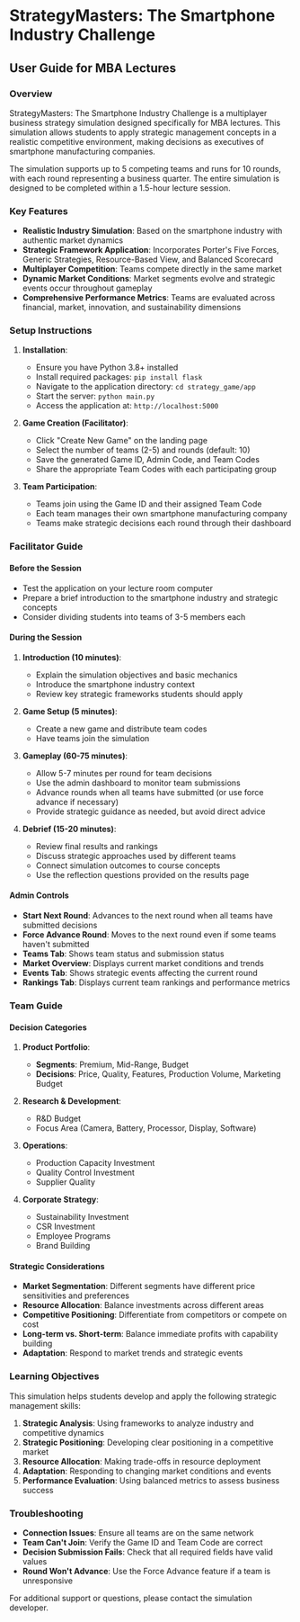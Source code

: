 # StrategyMasters: The Smartphone Industry Challenge
## User Guide for MBA Lectures

### Overview

StrategyMasters: The Smartphone Industry Challenge is a multiplayer business strategy simulation designed specifically for MBA lectures. This simulation allows students to apply strategic management concepts in a realistic competitive environment, making decisions as executives of smartphone manufacturing companies.

The simulation supports up to 5 competing teams and runs for 10 rounds, with each round representing a business quarter. The entire simulation is designed to be completed within a 1.5-hour lecture session.

### Key Features

- **Realistic Industry Simulation**: Based on the smartphone industry with authentic market dynamics
- **Strategic Framework Application**: Incorporates Porter's Five Forces, Generic Strategies, Resource-Based View, and Balanced Scorecard
- **Multiplayer Competition**: Teams compete directly in the same market
- **Dynamic Market Conditions**: Market segments evolve and strategic events occur throughout gameplay
- **Comprehensive Performance Metrics**: Teams are evaluated across financial, market, innovation, and sustainability dimensions

### Setup Instructions

1. **Installation**:
   - Ensure you have Python 3.8+ installed
   - Install required packages: `pip install flask`
   - Navigate to the application directory: `cd strategy_game/app`
   - Start the server: `python main.py`
   - Access the application at: `http://localhost:5000`

2. **Game Creation (Facilitator)**:
   - Click "Create New Game" on the landing page
   - Select the number of teams (2-5) and rounds (default: 10)
   - Save the generated Game ID, Admin Code, and Team Codes
   - Share the appropriate Team Codes with each participating group

3. **Team Participation**:
   - Teams join using the Game ID and their assigned Team Code
   - Each team manages their own smartphone manufacturing company
   - Teams make strategic decisions each round through their dashboard

### Facilitator Guide

#### Before the Session
- Test the application on your lecture room computer
- Prepare a brief introduction to the smartphone industry and strategic concepts
- Consider dividing students into teams of 3-5 members each

#### During the Session
1. **Introduction (10 minutes)**:
   - Explain the simulation objectives and basic mechanics
   - Introduce the smartphone industry context
   - Review key strategic frameworks students should apply

2. **Game Setup (5 minutes)**:
   - Create a new game and distribute team codes
   - Have teams join the simulation

3. **Gameplay (60-75 minutes)**:
   - Allow 5-7 minutes per round for team decisions
   - Use the admin dashboard to monitor team submissions
   - Advance rounds when all teams have submitted (or use force advance if necessary)
   - Provide strategic guidance as needed, but avoid direct advice

4. **Debrief (15-20 minutes)**:
   - Review final results and rankings
   - Discuss strategic approaches used by different teams
   - Connect simulation outcomes to course concepts
   - Use the reflection questions provided on the results page

#### Admin Controls
- **Start Next Round**: Advances to the next round when all teams have submitted decisions
- **Force Advance Round**: Moves to the next round even if some teams haven't submitted
- **Teams Tab**: Shows team status and submission status
- **Market Overview**: Displays current market conditions and trends
- **Events Tab**: Shows strategic events affecting the current round
- **Rankings Tab**: Displays current team rankings and performance metrics

### Team Guide

#### Decision Categories

1. **Product Portfolio**:
   - **Segments**: Premium, Mid-Range, Budget
   - **Decisions**: Price, Quality, Features, Production Volume, Marketing Budget

2. **Research & Development**:
   - R&D Budget
   - Focus Area (Camera, Battery, Processor, Display, Software)

3. **Operations**:
   - Production Capacity Investment
   - Quality Control Investment
   - Supplier Quality

4. **Corporate Strategy**:
   - Sustainability Investment
   - CSR Investment
   - Employee Programs
   - Brand Building

#### Strategic Considerations

- **Market Segmentation**: Different segments have different price sensitivities and preferences
- **Resource Allocation**: Balance investments across different areas
- **Competitive Positioning**: Differentiate from competitors or compete on cost
- **Long-term vs. Short-term**: Balance immediate profits with capability building
- **Adaptation**: Respond to market trends and strategic events

### Learning Objectives

This simulation helps students develop and apply the following strategic management skills:

1. **Strategic Analysis**: Using frameworks to analyze industry and competitive dynamics
2. **Strategic Positioning**: Developing clear positioning in a competitive market
3. **Resource Allocation**: Making trade-offs in resource deployment
4. **Adaptation**: Responding to changing market conditions and events
5. **Performance Evaluation**: Using balanced metrics to assess business success

### Troubleshooting

- **Connection Issues**: Ensure all teams are on the same network
- **Team Can't Join**: Verify the Game ID and Team Code are correct
- **Decision Submission Fails**: Check that all required fields have valid values
- **Round Won't Advance**: Use the Force Advance feature if a team is unresponsive

For additional support or questions, please contact the simulation developer.
